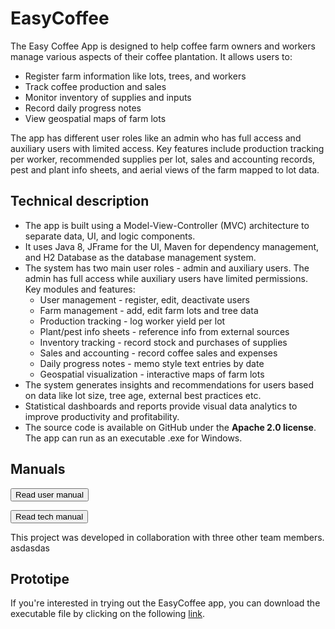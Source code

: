 # **EasyCoffee**

The Easy Coffee App is designed to help coffee farm owners and workers manage various aspects of their coffee plantation. It allows users to:

  * Register farm information like lots, trees, and workers
  * Track coffee production and sales
  * Monitor inventory of supplies and inputs
  * Record daily progress notes
  * View geospatial maps of farm lots

The app has different user roles like an admin who has full access and auxiliary users with limited access. Key features include production tracking per worker, recommended supplies per lot, sales and accounting records, pest and plant info sheets, and aerial views of the farm mapped to lot data.

## **Technical description**

  * The app is built using a Model-View-Controller (MVC) architecture to separate data, UI, and logic components.
  * It uses Java 8, JFrame for the UI, Maven for dependency management, and H2 Database as the database management system.
  * The system has two main user roles - admin and auxiliary users. The admin has full access while auxiliary users have limited permissions.
  Key modules and features:
    *  User management - register, edit, deactivate users
    *  Farm management - add, edit farm lots and tree data
    *  Production tracking - log worker yield per lot
    *  Plant/pest info sheets - reference info from external sources
    *  Inventory tracking - record stock and purchases of supplies
    *  Sales and accounting - record coffee sales and expenses
    *  Daily progress notes - memo style text entries by date
    *  Geospatial visualization - interactive maps of farm lots
  * The system generates insights and recommendations for users based on data like lot size, tree age, external best practices etc.
  * Statistical dashboards and reports provide visual data analytics to improve productivity and profitability.
  * The source code is available on GitHub under the **Apache 2.0 license**. The app can run as an executable .exe for Windows.

## **Manuals**
<button id="user-manual-button">Read user manual</button>

<embed id="user-manual-embed" src="" width="100%" height="1000px" type="application/pdf" style="display: none;">

<script>
  // Obtener una referencia al botón y al elemento embed
  var userManualButton = document.getElementById("user-manual-button");
  var userManualEmbed = document.getElementById("user-manual-embed");

  // Agregar un evento de clic al botón
  userManualButton.addEventListener("click", function() {
    // Establecer la ruta del archivo PDF en el atributo src del elemento embed
    userManualEmbed.src = "/showcase/sketches/pdfs/ManualdeUsuario.pdf";

    // Mostrar el elemento embed
    userManualEmbed.style.display = "block";
  });
</script>

<button id="tech-manual-button">Read tech manual</button>

<embed id="tech-manual-embed" src="" width="100%" height="1000px" type="application/pdf" style="display: none;">

<script>
  // Obtener una referencia al botón y al elemento embed
  var techManualButton = document.getElementById("tech-manual-button");
  var techManualEmbed = document.getElementById("tech-manual-embed");

  // Agregar un evento de clic al botón
  techManualButton.addEventListener("click", function() {
    // Establecer la ruta del archivo PDF en el atributo src del elemento embed
    techManualEmbed.src = "/showcase/sketches/pdfs/ManualTécnico.pdf";

    // Mostrar el elemento embed
    techManualEmbed.style.display = "block";
  });
</script>
This project was developed in collaboration with three other team members.
asdasdas
## **Prototipe**  

If you're interested in trying out the EasyCoffee app, you can download the executable file by clicking on the following [link](/showcase/sketches/files/EasyCoffee.exe). 